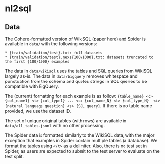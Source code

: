 # nl2sql

## Data

The Cohere-formatted version of [WikiSQL](https://huggingface.co/datasets/wikisql) ([paper here](https://arxiv.org/abs/1709.00103)) and [Spider](https://github.com/taoyds/spider) is available in `data/` with the following versions:
```
* {train/validation/test}.txt: full datasets
* {train/validation/test}.nexs{100/1000}.txt: datasets truncated to the first {100/1000} examples
```
The data in `data/wikisql` uses the tables and SQL queries from WikiSQL largely as-is. The data in `data/bigquery` removes whitespace and punctuation from the schema and quotes strings in SQL queries to be compatible with BigQuery.

The (current) formatting for each example is as follow: `{table_name} <c> {col_name1} <t> {col_type1} ... <c> {col_name_N} <t> {col_type_N}  <i> {natural language question} <s> {SQL query}`.
If there is no table name provided, we use the dataset ID.

The set of unique original tables (with rows) are available in `data/all_tables.jsonl` with no other processing.

The Spider data is formatted similarly to the WikiSQL data, with the major exception that examples in Spider contain multiple tables (a database). We format the tables using `</t>` as a delimiter. Also, there is no test set in Spider, as users are expected to submit to the test server to evaluate on the test split.
